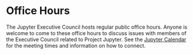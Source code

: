 # Office Hours

The Jupyter Executive Council hosts regular public office hours. Anyone is
welcome to come to these office hours to discuss issues with members of the
Executive Council related to Project Jupyter. See the [Jupyter
Calendar](https://jupyter.org/community#calendar) for the meeting times and
information on how to connect.
